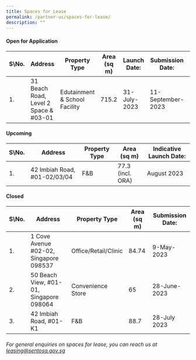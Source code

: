 ```yaml
---
title: Spaces for Lease
permalink: /partner-us/spaces-for-lease/
description: ""
---
```

#### **Open for Application**

| S\No. | Address | Property Type | Area (sq m) | Launch Date: | Submission Date: | Site Showround | Request for information |
| -------- | -------- | -------- | -------- | -------- | -------- | -------- | -------- |
  | 1. |  31 Beach Road, Level 2 Space & #03-01 | Edutainment & School Facility | 715.2 | 31-July-2023 | 11-September-2023 | Upon request | [Register interest here](https://form.gov.sg/64c2361ecbb9630011a7e923)

#### **Upcoming**

| S\No. | Address | Property Type | Area (sq m) | Indicative Launch Date:| 
| -------- | -------- | -------- | -------- | -------- |
| 1. | 42 Imbiah Road, #01-02/03/04 | F&B |77.3 (incl. ORA)| August 2023 | 



#### **Closed**

| S\No. | Address | Property Type | Area (sq m) | Submission Date:| 
| -------- | -------- | -------- | -------- | -------- |
|1. |1 Cove Avenue #02-02, Singapore 098537 | Office/Retail/Clinic |84.74| 9-May-2023 |
|2. | 50 Beach View, #01-01, Singapore 098064 | Convenience Store |65| 28-June-2023 |
|3. | 42 Imbiah Road, #01-K1  | F&B |88.7| 28-July 2023 |


###### For general enquiries on spaces for lease, you can reach us at leasing@sentosa.gov.sg